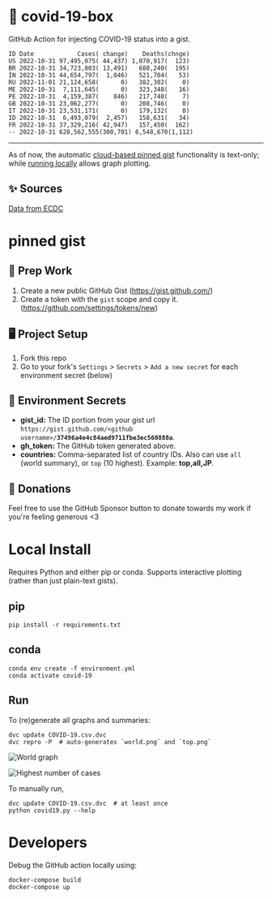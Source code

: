 # 🏥 covid-19-box

GitHub Action for injecting COVID-19 status into a gist.

```
ID Date            Cases( change)    Deaths(chnge)
US 2022-10-31 97,495,075( 44,437) 1,070,917(  123)
BR 2022-10-31 34,723,803( 13,491)   688,240(  195)
IN 2022-10-31 44,654,797(  1,046)   521,704(   53)
RU 2022-11-01 21,124,658(      0)   382,302(    0)
ME 2022-10-31  7,111,645(      0)   323,348(   16)
PE 2022-10-31  4,159,387(    846)   217,748(    7)
GB 2022-10-31 23,062,277(      0)   208,746(    0)
IT 2022-10-31 23,531,171(      0)   179,132(    0)
ID 2022-10-31  6,493,079(  2,457)   158,631(   34)
FR 2022-10-31 37,329,216( 42,947)   157,450(  162)
-- 2022-10-31 628,562,555(300,701) 6,548,670(1,112)
```

---

As of now, the automatic [cloud-based pinned gist](#pinned-gist) functionality is text-only;
while [running locally](#local-install) allows graph plotting.

## ✨ Sources

[Data from ECDC](https://www.ecdc.europa.eu/en/publications-data/download-todays-data-geographic-distribution-covid-19-cases-worldwide)

# pinned gist

## 🎒 Prep Work
1. Create a new public GitHub Gist (https://gist.github.com/)
1. Create a token with the `gist` scope and copy it. (https://github.com/settings/tokens/new)

## 🖥 Project Setup
1. Fork this repo
1. Go to your fork's `Settings` > `Secrets` > `Add a new secret` for each environment secret (below)

## 🤫 Environment Secrets
- **gist_id:** The ID portion from your gist url `https://gist.github.com/<github username>/`**`37496a4e4c84aed9711fbe3ec560888a`**.
- **gh_token:** The GitHub token generated above.
- **countries:** Comma-separated list of country IDs. Also can use `all` (world summary), or `top` (10 highest). Example: **top,all,JP**.

## 💸 Donations

Feel free to use the GitHub Sponsor button to donate towards my work if you're feeling generous <3

# Local Install

Requires Python and either pip or conda. Supports interactive plotting (rather than just plain-text gists).

## pip

```
pip install -r requirements.txt
```

## conda

```
conda env create -f environment.yml
conda activate covid-19
```

## Run

To (re)generate all graphs and summaries:

```
dvc update COVID-19.csv.dvc
dvc repro -P  # auto-generates `world.png` and `top.png`
```

![World graph](world.png)

![Highest number of cases](top.png)

To manually run,

```
dvc update COVID-19.csv.dvc  # at least once
python covid19.py --help
```

# Developers

Debug the GitHub action locally using:

```
docker-compose build
docker-compose up
```
